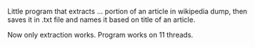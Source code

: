 Little program that extracts <text>...</text> portion of an article in wikipedia dump, then saves it in .txt file and names it based on title of an article.

Now only extraction works.
Program works on 11 threads.
